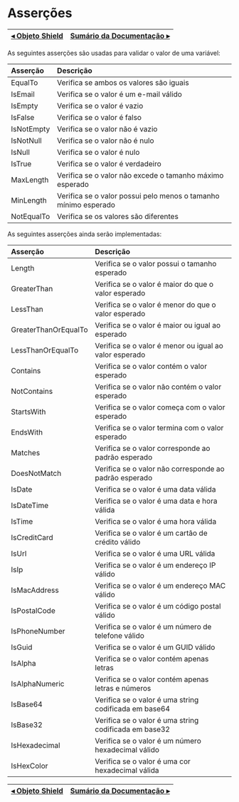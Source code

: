 # Asserções

[◂ Objeto Shield](02-shield.md) | [Sumário da Documentação ▸](indice.md)
-- | --

As seguintes asserções são usadas para validar o valor de uma variável:

| Asserção   | Descrição                                                       |
| :--        | :--                                                             |
| EqualTo    | Verifica se ambos os valores são iguais                         |
| IsEmail    | Verifica se o valor é um e-mail válido                          |
| IsEmpty    | Verifica se o valor é vazio                                     |
| IsFalse    | Verifica se o valor é falso                                     |
| IsNotEmpty | Verifica se o valor não é vazio                                 |
| IsNotNull  | Verifica se o valor não é nulo                                  |
| IsNull     | Verifica se o valor é nulo                                      |
| IsTrue     | Verifica se o valor é verdadeiro                                |
| MaxLength  | Verifica se o valor não excede o tamanho máximo esperado        |
| MinLength  | Verifica se o valor possui pelo menos o tamanho mínimo esperado |
| NotEqualTo | Verifica se os valores são diferentes                           |

As seguintes asserções ainda serão implementadas:

| Asserção             | Descrição                                             |
| :--                  | :--                                                   |
| Length               | Verifica se o valor possui o tamanho esperado         |
| GreaterThan          | Verifica se o valor é maior do que o valor esperado   |
| LessThan             | Verifica se o valor é menor do que o valor esperado   |
| GreaterThanOrEqualTo | Verifica se o valor é maior ou igual ao esperado      |
| LessThanOrEqualTo    | Verifica se o valor é menor ou igual ao valor esperado|
| Contains             | Verifica se o valor contém o valor esperado           |
| NotContains          | Verifica se o valor não contém o valor esperado       |
| StartsWith           | Verifica se o valor começa com o valor esperado       |
| EndsWith             | Verifica se o valor termina com o valor esperado      |
| Matches              | Verifica se o valor corresponde ao padrão esperado    |
| DoesNotMatch         | Verifica se o valor não corresponde ao padrão esperado|
| IsDate               | Verifica se o valor é uma data válida                 |
| IsDateTime           | Verifica se o valor é uma data e hora válida          |
| IsTime               | Verifica se o valor é uma hora válida                 |
| IsCreditCard         | Verifica se o valor é um cartão de crédito válido     |
| IsUrl                | Verifica se o valor é uma URL válida                  |
| IsIp                 | Verifica se o valor é um endereço IP válido           |
| IsMacAddress         | Verifica se o valor é um endereço MAC válido          |
| IsPostalCode         | Verifica se o valor é um código postal válido         |
| IsPhoneNumber        | Verifica se o valor é um número de telefone válido    |
| IsGuid               | Verifica se o valor é um GUID válido                  |
| IsAlpha              | Verifica se o valor contém apenas letras              |
| IsAlphaNumeric       | Verifica se o valor contém apenas letras e números    |
| IsBase64             | Verifica se o valor é uma string codificada em base64 |
| IsBase32             | Verifica se o valor é uma string codificada em base32 |
| IsHexadecimal        | Verifica se o valor é um número hexadecimal válido    |
| IsHexColor           | Verifica se o valor é uma cor hexadecimal válida      |

[◂ Objeto Shield](02-shield.md) | [Sumário da Documentação ▸](indice.md)
-- | --
